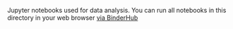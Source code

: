 Jupyter notebooks used for data analysis.
You can run all notebooks in this directory in your web browser [via BinderHub](https://mybinder.org/v2/gh/mmore500/cryptic-sequence-concept/binder?filepath=binder)
